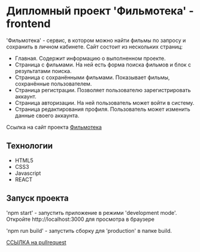 # Дипломный проект 'Фильмотека' - frontend

'Фильмотека' - сервис, в котором можно найти фильмы по запросу и сохранить в личном кабинете.
Сайт состоит из нескольких страниц:
* Главная. Содержит информацию о выполненном проекте.
* Страница с фильмами. На ней есть форма поиска фильмов и блок с результатами поиска.
* Страница с сохранёнными фильмами. Показывает фильмы, сохранённые пользователем.
* Страница регистрации. Позволяет пользователю зарегистрировать аккаунт.
* Страница авторизации. На ней пользователь может войти в систему.
* Страница редактирования профиля. Пользователь может изменить данные своего аккаунта.

Ссылка на сайт проекта [Фильмотека](https://filmoteka.nomoredomains.xyz)

## Технологии
* HTML5
* CSS3
* Javascript
* REACT

## Запуск проекта

'npm start' - запустить приложение в режими 'development mode'. Откройте http://localhost:3000 для просмотра в браузере 

'npm run build' - запустить сборку для 'production' в папке build.

[ССЫЛКА на pullrequest](https://github.com/OMaykova/movies-explorer-frontend/pull/4)
